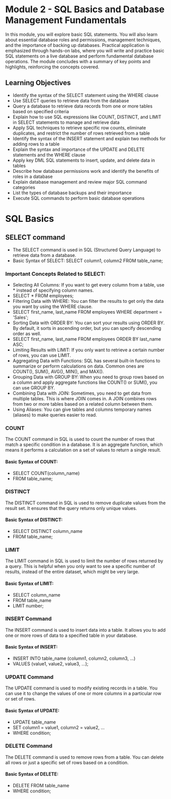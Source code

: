 # Module 2 - SQL Basics and Database Management Fundamentals
In this module, you will explore basic SQL statements. You will also learn about essential database roles and permissions, management techniques, and the importance of backing up databases. Practical application is emphasized through hands-on labs, where you will write and practice basic SQL statements on a live database and perform fundamental database operations. The module concludes with a summary of key points and highlights, reinforcing the concepts covered.

## Learning Objectives
- Identify the syntax of the SELECT statement using the WHERE clause
- Use SELECT queries to retrieve data from the database
- Query a database to retrieve data records from one or more tables based on specified criteria
- Explain how to use SQL expressions like COUNT, DISTINCT, and LIMIT in SELECT statements to manage and retrieve data
- Apply SQL techniques to retrieve specific row counts, eliminate duplicates, and restrict the number of rows retrieved from a table
- Identify the syntax of the INSERT statement and explain two methods for adding rows to a table
- Explain the syntax and importance of the UPDATE and DELETE statements and the WHERE clause
- Apply key DML SQL statements to insert, update, and delete data in tables
- Describe how database permissions work and identify the benefits of roles in a database
- Explain database management and review major SQL command categories
- List the types of database backups and their importance
- Execute SQL commands to perform basic database operations

# SQL Basics

## SELECT command
- The SELECT command is used in SQL (Structured Query Language) to retrieve data from a database.
- Basic Syntax of SELECT: SELECT column1, column2 FROM table_name;

### Important Concepts Related to SELECT:
- Selecting All Columns: If you want to get every column from a table, use * instead of specifying column names.
- SELECT * FROM employees;
- Filtering Data with WHERE: You can filter the results to get only the data you want by using the WHERE clause.
- SELECT first_name, last_name FROM employees WHERE department = 'Sales';
- Sorting Data with ORDER BY: You can sort your results using ORDER BY. By default, it sorts in ascending order, but you can specify descending order as well.
- SELECT first_name, last_name FROM employees ORDER BY last_name ASC;
- Limiting Results with LIMIT: If you only want to retrieve a certain number of rows, you can use LIMIT.
- Aggregating Data with Functions: SQL has several built-in functions to summarize or perform calculations on data. Common ones are COUNT(), SUM(), AVG(), MIN(), and MAX().
- Grouping Data with GROUP BY: When you need to group rows based on a column and apply aggregate functions like COUNT() or SUM(), you can use GROUP BY.
- Combining Data with JOIN: Sometimes, you need to get data from multiple tables. This is where JOIN comes in. A JOIN combines rows from two or more tables based on a related column between them.
- Using Aliases: You can give tables and columns temporary names (aliases) to make queries easier to read.

### COUNT
The COUNT command in SQL is used to count the number of rows that match a specific condition in a database. It is an aggregate function, which means it performs a calculation on a set of values to return a single result.

#### Basic Syntax of COUNT:
- SELECT COUNT(column_name)
- FROM table_name;

### DISTINCT
The DISTINCT command in SQL is used to remove duplicate values from the result set. It ensures that the query returns only unique values.

#### Basic Syntax of DISTINCT:
- SELECT DISTINCT column_name
- FROM table_name;

### LIMIT
The LIMIT command in SQL is used to limit the number of rows returned by a query. This is helpful when you only want to see a specific number of results, instead of the entire dataset, which might be very large.

#### Basic Syntax of LIMIT:
- SELECT column_name
- FROM table_name
- LIMIT number;

### INSERT Command
The INSERT command is used to insert data into a table. It allows you to add one or more rows of data to a specified table in your database.

#### Basic Syntax of INSERT:
- INSERT INTO table_name (column1, column2, column3, ...)
- VALUES (value1, value2, value3, ...);

### UPDATE Command
The UPDATE command is used to modify existing records in a table. You can use it to change the values of one or more columns in a particular row or set of rows.

#### Basic Syntax of UPDATE:
- UPDATE table_name
- SET column1 = value1, column2 = value2, ...
- WHERE condition;

### DELETE Command
The DELETE command is used to remove rows from a table. You can delete all rows or just a specific set of rows based on a condition.

#### Basic Syntax of DELETE:
- DELETE FROM table_name
- WHERE condition;

